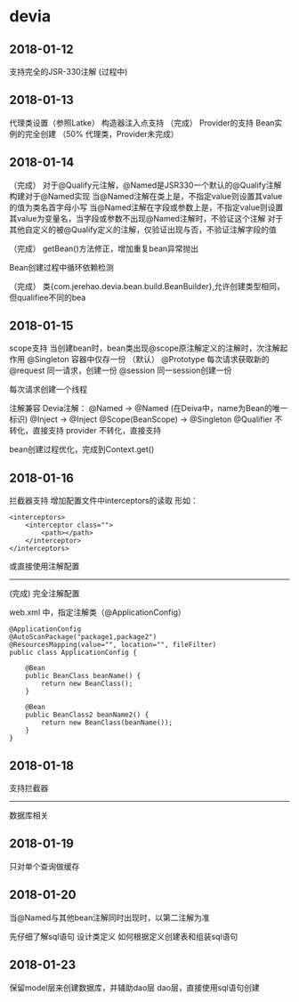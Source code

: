# devia

## 2018-01-12
支持完全的JSR-330注解 (过程中)

## 2018-01-13
代理类设置（参照Latke）
构造器注入点支持 （完成）
Provider<T>的支持
Bean实例的完全创建 （50% 代理类，Provider未完成）

## 2018-01-14

（完成）
对于@Qualify元注解，@Named是JSR330一个默认的@Qualify注解
构建对于@Named实现
当@Named注解在类上是，不指定value则设置其value的值为类名首字母小写
当@Named注解在字段或参数上是，不指定value则设置其value为变量名，当字段或参数不出现@Named注解时，不验证这个注解
对于其他自定义的被@Qualify定义的注解，仅验证出现与否，不验证注解字段的值

（完成）
getBean()方法修正，增加重复bean异常抛出

Bean创建过程中循环依赖检测

（完成）
类{com.jerehao.devia.bean.build.BeanBuilder},允许创建类型相同，但qualifiee不同的bea

## 2018-01-15

scope支持
当创建bean时，bean类出现@scope原注解定义的注解时，次注解起作用
@Singleton 容器中仅存一份 （默认）
@Prototype 每次请求获取新的
@request 同一请求，创建一份
@session 同一session创建一份

每次请求创建一个线程

注解兼容
Devia注解：
@Named   ->     @Named   (在Deiva中，name为Bean的唯一标识)
@Inject     ->      @Inject
@Scope(BeanScope)   ->     @Singleton
@Qualifier 不转化，直接支持
provider<T> 不转化，直接支持

bean创建过程优化，完成到Context.get()

## 2018-01-16

拦截器支持
增加配置文件中interceptors的读取
形如：

```
<interceptors>
    <interceptor class="">
        <path></path>
    </interceptor>
</interceptors>
```

或直接使用注解配置

------

(完成)
完全注解配置

web.xml 中，指定注解类（@ApplicationConfig）

```
@ApplicationConfig
@AutoScanPackage("package1,package2")
@ResourcesMapping(value="", location="", fileFilter)
public class ApplicationConfig {
    
    @Bean
    public BeanClass beanName() {
        return new BeanClass();
    }
    
    @Bean
    public BeanClass2 beanName2() {
        return new BeanClass(beanName());
    }
}

```

## 2018-01-18

支持拦截器

-----------------

数据库相关


## 2018-01-19

只对单个查询做缓存

## 2018-01-20

当@Named与其他bean注解同时出现时，以第二注解为准

先仔细了解sql语句
设计类定义
如何根据定义创建表和组装sql语句

## 2018-01-23

保留model层来创建数据库，并辅助dao层
dao层，直接使用sql语句创建